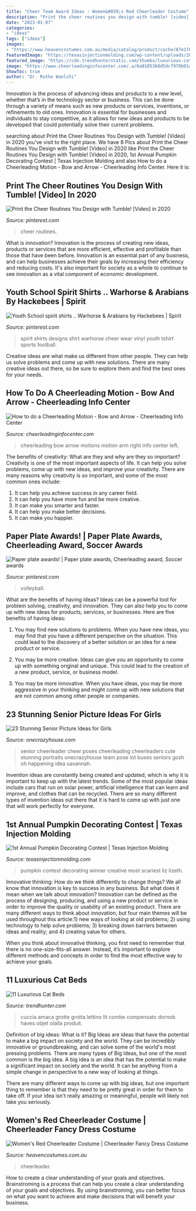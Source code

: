 ```yaml
---
title: "Cheer Team Award Ideas : Women&#039;s Red Cheerleader Costume"
description: "Print the cheer routines you design with tumble! [video] in 2020"
date: "2023-01-07"
categories:
- "ideas"
tags: ["ideas"]
images:
- "https://www.heavencostumes.com.au/media/catalog/product/cache/87e1f69bc93e13dd75c69321dae7010a/k/a/kar-1224-classic-red-cheerleader-sexy-women-s-fancy-dress-sports-costume-close-up-image1200.jpg"
featuredImage: "https://texasinjectionmolding.com/wp-content/uploads/2015/10/IMG_0332.jpg"
featured_image: "https://cdn.trendhunterstatic.com/thumbs/luxurious-cat-beds.jpeg"
image: "https://www.cheerleadinginfocenter.com/.a/6a0105360d5dcf970b01a73e0d2622970d-600wi"
ShowToc: true
author: "Dr. Ruthe Waelchi"
---
```



Innovation is the process of advancing ideas and products to a new level, whether that’s in the technology sector or business. This can be done through a variety of means such as new products or services, inventions, or refinements to old ones. Innovation is essential for businesses and individuals to stay competitive, as it allows for new ideas and products to be developed that could potentially solve their current problems.

	

		
searching about Print the Cheer Routines You Design with Tumble! [Video] in 2020 you've visit to the right place. We have 8 Pics about Print the Cheer Routines You Design with Tumble! [Video] in 2020 like Print the Cheer Routines You Design with Tumble! [Video] in 2020, 1st Annual Pumpkin Decorating Contest | Texas Injection Molding and also How to do a Cheerleading Motion - Bow and Arrow - Cheerleading Info Center. Here it is:
		
    
## Print The Cheer Routines You Design With Tumble! [Video] In 2020

<img loading=lazy src="https://i.pinimg.com/736x/98/c5/52/98c552890888ec16602bacb239418e95.jpg" onerror="this.onerror=null;this.src='https://tse1.mm.bing.net/th?id=OIP.2MmGhhawdLvfbP-NzN-YeAHaHa&amp;pid=15.1';" alt="Print the Cheer Routines You Design with Tumble! [Video] in 2020">

_Source: pinterest.com_

>cheer routines. 

	

What is innovation?
Innovation is the process of creating new ideas, products or services that are more efficient, effective and profitable than those that have been before. Innovation is an essential part of any business, and can help businesses achieve their goals by increasing their efficiency and reducing costs. It's also important for society as a whole to continue to see innovation as a vital component of economic development.

    
## Youth School Spirit Shirts .. Warhorse &amp; Arabians By Hackebees | Spirit

<img loading=lazy src="https://i.pinimg.com/736x/a4/af/71/a4af712536525bd9d9abcf95a02f2d62--school-spirit-shirts-designs-school-shirts.jpg" onerror="this.onerror=null;this.src='https://tse3.mm.bing.net/th?id=OIP.v3HJGFJnGe2b6PhYHkC7XAHaNK&amp;pid=15.1';" alt="Youth School spirit shirts .. Warhorse &amp; Arabians by Hackebees | Spirit">

_Source: pinterest.com_

>spirit shirts designs shirt warhorse cheer wear vinyl youth tshirt sports football. 

	

Creative ideas are what make us different from other people. They can help us solve problems and come up with new solutions. There are many creative ideas out there, so be sure to explore them and find the best ones for your needs.

    
## How To Do A Cheerleading Motion - Bow And Arrow - Cheerleading Info Center

<img loading=lazy src="https://www.cheerleadinginfocenter.com/.a/6a0105360d5dcf970b01a73e0d2622970d-600wi" onerror="this.onerror=null;this.src='https://tse4.mm.bing.net/th?id=OIP.V3Ga2gT8Z82K8GooDkumbAHaFG&amp;pid=15.1';" alt="How to do a Cheerleading Motion - Bow and Arrow - Cheerleading Info Center">

_Source: cheerleadinginfocenter.com_

>cheerleading bow arrow motions motion arm right info center left. 

	

The benefits of creativity: What are they and why are they so important?
Creativity is one of the most important aspects of life. It can help you solve problems, come up with new ideas, and improve your creativity. There are many reasons why creativity is so important, and some of the most common ones include: 
1) It can help you achieve success in any career field.
2) It can help you have more fun and be more creative. 
3) It can make you smarter and faster. 
4) It can help you make better decisions. 
5) It can make you happier.

    
## Paper Plate Awards! | Paper Plate Awards, Cheerleading Award, Soccer Awards

<img loading=lazy src="https://i.pinimg.com/736x/8c/b1/3f/8cb13f1e38b232cb383711b506ebaf73.jpg" onerror="this.onerror=null;this.src='https://tse2.mm.bing.net/th?id=OIP.ZpYP4FFRD6lfxZs8Dc7FbAHaJ3&amp;pid=15.1';" alt="Paper plate awards! | Paper plate awards, Cheerleading award, Soccer awards">

_Source: pinterest.com_

>volleyball. 

	

What are the benefits of having ideas?
Ideas can be a powerful tool for problem solving, creativity, and innovation. They can also help you to come up with new ideas for products, services, or businesses. Here are five benefits of having ideas:
1. You may find new solutions to problems. When you have new ideas, you may find that you have a different perspective on the situation. This could lead to the discovery of a better solution or an idea for a new product or service.

2. You may be more creative. Ideas can give you an opportunity to come up with something original and unique. This could lead to the creation of a new product, service, or business model.

3. You may be more innovative. When you have ideas, you may be more aggressive in your thinking and might come up with new solutions that are not common among other people or companies.

    
## 23 Stunning Senior Picture Ideas For Girls

<img loading=lazy src="https://cdn.onecrazyhouse.com/wp-content/uploads/2016/08/cheerleader-picture.jpg" onerror="this.onerror=null;this.src='https://tse2.mm.bing.net/th?id=OIP.1z1uG-Hh370Qrnw2DCwNLAHaLH&amp;pid=15.1';" alt="23 Stunning Senior Picture Ideas for Girls">

_Source: onecrazyhouse.com_

>senior cheerleader cheer poses cheerleading cheerleaders cute stunning portraits onecrazyhouse team pose lot buses seniors gosh oh happening idea savannah. 

	

Invention ideas are constantly being created and updated, which is why it is important to keep up with the latest trends. Some of the most popular ideas include cars that run on solar power, artificial intelligence that can learn and improve, and clothes that can be recycled. There are so many different types of invention ideas out there that it is hard to come up with just one that will work perfectly for everyone.

    
## 1st Annual Pumpkin Decorating Contest | Texas Injection Molding

<img loading=lazy src="https://texasinjectionmolding.com/wp-content/uploads/2015/10/IMG_0332.jpg" onerror="this.onerror=null;this.src='https://tse2.mm.bing.net/th?id=OIP.lPStdzgXrdfegxvcChB33gHaJ4&amp;pid=15.1';" alt="1st Annual Pumpkin Decorating Contest | Texas Injection Molding">

_Source: texasinjectionmolding.com_

>pumpkin contest decorating winner creative most scariest liz lizeth. 

	

Innovative thinking: How do we think differently to change things?
We all know that innovation is key to success in any business. But what does it mean when we talk about innovation?
Innovation can be defined as the process of designing, producing, and using a new product or service in order to improve the quality or usability of an existing product. There are many different ways to think about innovation, but four main themes will be used throughout this article:1) new ways of looking at old problems; 2) using technology to help solve problems; 3) breaking down barriers between ideas and reality; and 4) creating value for others. 

When you think about innovative thinking, you first need to remember that there is no one-size-fits-all answer. Instead, it’s important to explore different methods and concepts in order to find the most effective way to achieve your goals.

    
## 11 Luxurious Cat Beds

<img loading=lazy src="https://cdn.trendhunterstatic.com/thumbs/luxurious-cat-beds.jpeg" onerror="this.onerror=null;this.src='https://tse2.mm.bing.net/th?id=OIP.RyLxZ5zrZm4qBbYcZpvqfwHaE_&amp;pid=15.1';" alt="11 Luxurious Cat Beds">

_Source: trendhunter.com_

>cuccia amaca grotte grotta lettino lit combe compensato dornob haves objet olalla produit. 

	

Definition of big ideas: What is it?
Big Ideas are ideas that have the potential to make a big impact on society and the world. They can be incredibly innovative or groundbreaking, and can solve some of the world's most pressing problems.
There are many types of Big Ideas, but one of the most common is the big idea. A big idea is an idea that has the potential to make a significant impact on society and the world. It can be anything from a simple change in perspective to a new way of looking at things.

There are many different ways to come up with big ideas, but one important thing to remember is that they need to be pretty great in order for them to take off. If your idea isn't really amazing or meaningful, people will likely not take you seriously.

    
## Women&#039;s Red Cheerleader Costume | Cheerleader Fancy Dress Costume

<img loading=lazy src="https://www.heavencostumes.com.au/media/catalog/product/cache/87e1f69bc93e13dd75c69321dae7010a/k/a/kar-1224-classic-red-cheerleader-sexy-women-s-fancy-dress-sports-costume-close-up-image1200.jpg" onerror="this.onerror=null;this.src='https://tse2.mm.bing.net/th?id=OIP.8ssEB0rJr2K4YPJmqqp19AHaJ4&amp;pid=15.1';" alt="Women&#039;s Red Cheerleader Costume | Cheerleader Fancy Dress Costume">

_Source: heavencostumes.com.au_

>cheerleader. 

	

How to create a clear understanding of your goals and objectives.
Brainstroming is a process that can help you create a clear understanding of your goals and objectives. By using brainstroming, you can better focus on what you want to achieve and make decisions that will benefit your business.

